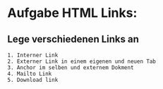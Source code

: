 # Aufgabe HTML Links:

## Lege verschiedenen Links an
```
1. Interner Link
2. Externer Link in einem eigenen und neuen Tab
3. Anchor im selben und externem Dokment
4. Mailto Link
5. Download link
```
